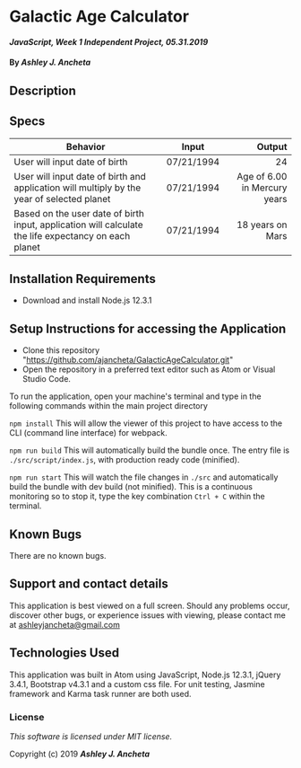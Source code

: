 # Galactic Age Calculator

#### _JavaScript, Week 1 Independent Project, *05.31.2019*_

#### By _Ashley J. Ancheta_

## Description


## Specs
| Behavior | Input | Output |
| ------------- |:-------------:| -----:|
| User will input date of birth | 07/21/1994 | 24 |
| User will input date of birth and application will multiply by the year of selected planet | 07/21/1994 | Age of 6.00 in Mercury years |
| Based on the user date of birth input, application will calculate the life expectancy on each planet | 07/21/1994 | 18 years on Mars |



## Installation Requirements
* Download and install Node.js 12.3.1

## Setup Instructions for accessing the Application
* Clone this repository "https://github.com/ajancheta/GalacticAgeCalculator.git"
* Open the repository in a preferred text editor such as Atom or Visual Studio Code.

To run the application, open your machine's terminal and type in the following commands within the main project directory

`npm install` This will allow the viewer of this project to have access to the CLI (command line interface) for webpack.

`npm run build`
This will automatically build the bundle once. The entry file is `./src/script/index.js`, with production ready code (minified).

`npm run start`
This will watch the file changes in `./src` and automatically build the bundle with dev build (not minified). This is a continuous monitoring so to stop it, type the key combination `Ctrl + C` within the terminal.

## Known Bugs
There are no known bugs.

## Support and contact details
This application is best viewed on a full screen. Should any problems occur, discover other bugs, or experience issues with viewing, please contact me at ashleyjancheta@gmail.com

## Technologies Used
This application was built in Atom using JavaScript, Node.js 12.3.1, jQuery 3.4.1, Bootstrap v4.3.1 and a custom css file. For unit testing, Jasmine framework and Karma task runner are both used.

### License

*This software is licensed under MIT license.*

Copyright (c) 2019 **_Ashley J. Ancheta_**

